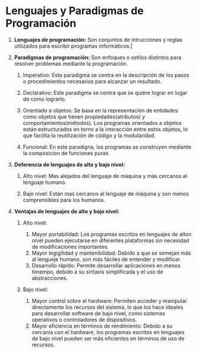 # Lenguajes y Paradigmas de Programación


1. **Lenguajes de programación:** Son conjuntos de intrucciones y reglas utilizados para escribir programas informáticos.| 


2.  **Paradigmas de programación:** Son enfoques o estilos distintos para resolver problemas mediante la programación.

    1. Imperativo: Este paradigma se centra en la descripción de los pasos o procedimientos necesarios para alcanzar un resultado.

    2. Declarativo: Este paradigma se centra que se quiere lograr en lugar de como lograrlo.

    3. Orientado a objetos: Se basa en la representación de entidades como objetos que tienen propiedades(atributos) y comportamientos(métodos). Los programas orientados a  objetos están estructurados en torno a la interacción entre estos objetos, lo que facilita la reutilización de código y la modularidad.

    4. Funcional: En este paradigna, los programas se construyen mediante la composicion de funciones puras.

3. **Deferencia de lenguajes de alto y bajo nivel:** 

    1. Alto nivel: Mas alejados del lenguaje de máquina y más cercanos al lenguaje humano.

    2. Bajo nivel: Están mas cercanos al lenguaje de máquina y son menos comprensibles para los humanos.

4. **Ventajas de lenguajes de alto y bajo nivel:** 

    1. Alto nivel:
        1. Mayor portabilidad: Los programas escritos en lenguajes de alton nivel pueden ejecutarse en diferentes plataformas sin necesidad de modificaciones importantes.
        2. Mayor legigilidad y mantenibilidad: Debido a que se semejan más al lengueje humano, son más fáciles de entender y modificar.
        3. Desarrollo rápido: Permite desarrollar aplicaciones en menos timempo, debido a su sintaxis simplificada y el uso de abstracciones.

    2. Bajo nivel:
        1. Mayor control sobre el hardware: Permiten acceder y manipular directamente los recursos del sistema, lo que los hace ideales para desarrollar software de bajo nivel, como sistemas operativos o controladores de dispositivos.
        2. Mayor eficiencia en términos de rendimiento: Debido a su cercanía con el hardware, los programas escritos en lenguajes de bajo nivel pueden ser más eficientes en términos de uso de recursos.









